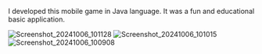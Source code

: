 I developed this mobile game in Java language. It was a fun and educational basic application.

![Screenshot_20241006_101128](https://github.com/user-attachments/assets/a217f8b8-7b5c-4dc8-b13e-8b42b30c836b)
![Screenshot_20241006_101015](https://github.com/user-attachments/assets/fd56d41b-98ce-41de-92bb-26aa3dfb5c78)
![Screenshot_20241006_100908](https://github.com/user-attachments/assets/7b3ba7b3-dc73-4514-9bc4-c943a2fce46a)
